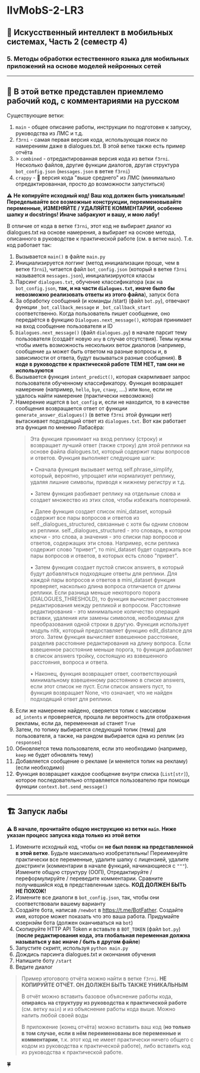 # IIvMobS-2-LR3

## 🤡 Искусственный интеллект в мобильных системах, Часть 2 (семестр 4)

### 5. Методы обработки естественного языка для мобильных приложений на основе моделей нейронных сетей

----------

## 🌿 В этой ветке представлен приемлемо рабочий код, с комментариями на русском

Существующие ветки:

1. `main` - общее описание работы, инструкции по подготовке к запуску, руководства из ЛМС и т.д.
2. `f3rni` - самая первая версия кода, использующая поиск по намерениям даже в dialogues.txt. В этой ветке также есть пример отчёта
3. \> `combined` - отредактированная версия кода из ветки `f3rni`. Несколько файлов, другие функции диалогов, другая структура `bot_config.json` (`messages.json` в ветке `f3rni`)
4. `crappy` - 💩 версия кода "выше среднего" из ЛМС (минимально отредактированная, просто до возможности запуститься)

⚠️ **Не копируйте исходный код! Ваш код должен быть уникальным! Переделывайте все возможные конструкции, переименовывайте переменные, ИЗМЕНЯЙТЕ / УДАЛЯЙТЕ КОММЕНТАРИИ, особенно шапку и docstrings!  Иначе забракуют и вашу, и мою лабу!**

В отличие от кода в ветке `f3rni`, этот код не выбирает диалог из dialogues.txt на основе намерения, а выбирает на основе метода, описанного в руководстве к практической работе (см. в ветке `main`). Т.е. код работает так:

1. Вызывается `main()` в файле `main.py`
2. Инициализируется логгинг (метод инициализации проще, чем в ветке `f3rni`), читается файл `bot_config.json` (который в ветке `f3rni` называется `messages.json`), инициализируются классы
3. Парсинг `dialogues.txt`, обучение классификатора (как на `bot_config.json`, **так, и на части `dialogues.txt`, иначе было бы невозможно реализовать ответы из этого файла**), запуск бота
4. За обработку сообщений (и команды /start) (файл `bot.py`), отвечают функции `_bot_callback_message` и `_bot_callback_start` соответственно. Когда пользователь пишет сообщение, оно передаётся в функцию `Dialogues.next_message()`, которая принимает на вход сообщение пользователя и ID
5. `Dialogues.next_message()` (файл `dialogues.py`) в начале парсит тему пользователя (создаёт новую `any` в случае отсутствия). Темы нужны чтобы иметь возможность нескольких веток диалогов (например, сообщение `да` может быть ответом на разные вопросы и, в зависимости от ответа, будут вызываться разные сообщения). **В коде в руководстве к практической работе ТЕМ НЕТ, там они не используются**
6. Вызывается функция `intent_predict()`, которая скармливает запрос пользователя обученному классификатору. Функция возвращает намерение (например, `hello`, `bye`, `стану`, ....) или `None`, если не удалось найти намерение (практически невозможно)
7. Намерение ищется в `bot_config` и, если не находится, то в качестве сообщения возвращается ответ от функции `generate_answer_dialogues()` (в ветке `f3rni` этой функции нет) вытаскивает подходящий ответ из `dialogues.txt`. Вот как работает эта функция по мнению Лабасёра:
   > Эта функция принимает на вход реплику (строку) и возвращает лучший ответ (также строку) для этой реплики на основе файла dialogues.txt, который содержит пары вопросов и ответов. Функция выполняет следующие шаги:
   >
   > • Сначала функция вызывает метод self.phrase_simplify, который, вероятно, упрощает или нормализует реплику, удаляя лишние символы, приводя к нижнему регистру и т.д.
   >
   > • Затем функция разбивает реплику на отдельные слова и создает множество из этих слов, чтобы избежать повторений.
   >
   > • Далее функция создает список mini_dataset, который содержит все пары вопросов и ответов из self._dialogues_structured, связанные с хотя бы одним словом из реплики. self._dialogues_structured - это словарь, в котором ключи - это слова, а значения - это списки пар вопросов и ответов, содержащих эти слова. Например, если реплика содержит слово "привет", то mini_dataset будет содержать все пары вопросов и ответов, в которых есть слово "привет".
   >
   > • Затем функция создает пустой список answers, в который будут добавляться подходящие ответы для реплики. Для каждой пары вопросов и ответов в mini_dataset функция проверяет, насколько длина вопроса отличается от длины реплики. Если разница меньше некоторого порога (DIALOGUES_THRESHOLD), то функция вычисляет расстояние редактирования между репликой и вопросом. Расстояние редактирования - это минимальное количество операций вставки, удаления или замены символов, необходимых для преобразования одной строки в другую. Функция использует модуль nltk, который предоставляет функцию edit_distance для этого. Затем функция вычисляет взвешенное расстояние, разделив расстояние редактирования на длину вопроса. Если взвешенное расстояние меньше порога, то функция добавляет в список answers тройку, состоящую из взвешенного расстояния, вопроса и ответа.
   >
   > • Наконец, функция возвращает ответ, соответствующий минимальному взвешенному расстоянию в списке answers, если этот список не пуст. Если список answers пуст, то функция возвращает None, что означает, что не найден подходящий ответ для реплики.
8. Если же намерение найдено, сверяется топик с массивом `ad_intents` и проверяется, прошла ли вероятность для отображения рекламы, если да, переменнная `ad` станет `True`
9. Затем, по топику выбирается следующий топик (тема) для пользователя, а также, на рандом выбирается одна из реплик (из `responses`)
10. Обновляется тема пользователя, если это необходимо (например, `keep` не будет обновлять тему)
11. Добавляется сообщение о рекламе (и меняется топик на рекламу) (если необходимо)
12. Функция возвращает каждое сообщение внутри списка (`List[str]`), которое последовательно отправляется пользователю при помощи функции `context.bot.send_message()`

----------

## 🏗️ Запуск лабы

⚠️ **В начале, прочитайте общую инструкцию из ветки `main`. Ниже указан процесс запуска кода только из **этой** ветки**

1. Измените исходный код, чтобы он **не был похож на представленной в этой ветке**. Будьте максимально изобретательны! Переименуйте практически все переменные, удалите шапку с лицензией, удалите докстринги (комментарии в начале функций, начинающиеся с `"""`). Измените общую структуру (ООП), Отредактируйте / переформулируйте / переведите комментарии. Сравните получившийся код в представленным здесь. **КОД ДОЛЖЕН БЫТЬ НЕ ПОХОЖ!**
2. Измените все диалоги в `bot_config.json`, так, чтобы они соответствовали вашему варианту
3. Создайте бота, написав `/newbot` в <https://t.me/BotFather>. Создайте имя, которое может показать что это ваша работа. Придумайте юзернэйм бота (должен оканчиваться на `bot`)
4. Скопируйте HTTP API Token и вставьте в `BOT_TOKEN` (файл `bot.py`) (**после редактирования кода, эта глобальная переменная должна называться у вас иначе / быть в другом файле**)
5. Запустите скрипт, используя `python main.py`
6. Дождись парсинга dialogues.txt и окончания обучения
7. Напишите боту `/start`
8. Ведите диалог

> Пример итогового отчёта можно найти в ветке `f3rni`. **НЕ КОПИРУЙТЕ ОТЧЁТ. ОН ДОЛЖЕН БЫТЬ ТАКЖЕ УНИКАЛЬНЫМ**
>
> В отчёт можно вставить базовое объяснение работы кода, **опираясь на структуру из руководства к практической работе** (см. ветку `main`) и из объяснение работы кода выше. Можно налить любой своей воды
>
> В приложение (конец отчёта) можно вставить ваш код (**но только в том случае, если в нём переименованы все переменные и комментарии**, т.к. этот код не имеет практически ничего общего с кодом из руководства к практической работе), либо вставить код из руководства к практической работе.

🍀
